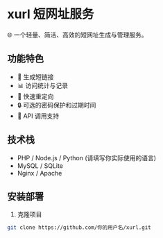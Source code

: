 # xurl 短网址服务

🌐 一个轻量、简洁、高效的短网址生成与管理服务。

## 功能特色

- 📌 生成短链接
- 📊 访问统计与记录
- 🚀 快速重定向
- 🔒 可选的密码保护和过期时间
- 📱 API 调用支持

## 技术栈

- PHP / Node.js / Python (请填写你实际使用的语言)
- MySQL / SQLite
- Nginx / Apache

## 安装部署

1. 克隆项目

```bash
git clone https://github.com/你的用户名/xurl.git
